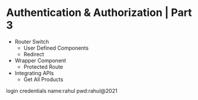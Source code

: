 # Authentication & Authorization | Part 3

- Router Switch
  - User Defined Components
  - Redirect
- Wrapper Component
  - Protected Route
- Integrating APIs
  - Get All Products

login credentials
name:rahul
pwd:rahul@2021
